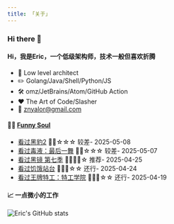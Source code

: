 ```yaml
---
title: 「关于」
---
```


### Hi there 👋

#### Hi，我是Eric，一个低级架构师，技术一般但喜欢折腾

- :briefcase: Low level architect<br/>
- :pencil2: Golang/Java/Shell/Python/JS<br/>
- :hammer_and_wrench: omz/JetBrains/Atom/GitHub Action<br/>
- :hearts: The Art of Code/Slasher<br/>
- :email: znyalor@gmail.com<br/>

#### 🤾‍♂️ <a href="https://movie.douban.com/people/znyalor/collect" target="_blank">Funny Soul</a>

<!-- START_SECTION:douban -->
* <a href='https://movie.douban.com/subject/30167997/' target='_blank'>看过黑豹2</a> 🌟🌟☆☆☆ 较差- 2025-05-08
* <a href='https://movie.douban.com/subject/35087675/' target='_blank'>看过毒液：最后一舞</a> 🌟🌟☆☆☆ 较差- 2025-05-07
* <a href='https://movie.douban.com/subject/36653963/' target='_blank'>看过黑镜 第七季</a> 🌟🌟🌟🌟☆ 推荐- 2025-04-25
* <a href='https://movie.douban.com/subject/34805219/' target='_blank'>看过饥饿站台</a> 🌟🌟🌟☆☆ 还行- 2025-04-24
* <a href='https://movie.douban.com/subject/24405378/' target='_blank'>看过王牌特工：特工学院</a> 🌟🌟🌟☆☆ 还行- 2025-04-19
<!-- END_SECTION:douban -->


#### 📈 一点微小的工作

![Eric's GitHub stats](https://github-readme-stats.vercel.app/api?username=zylele&show_icons=true&count_private=true&theme=vue)